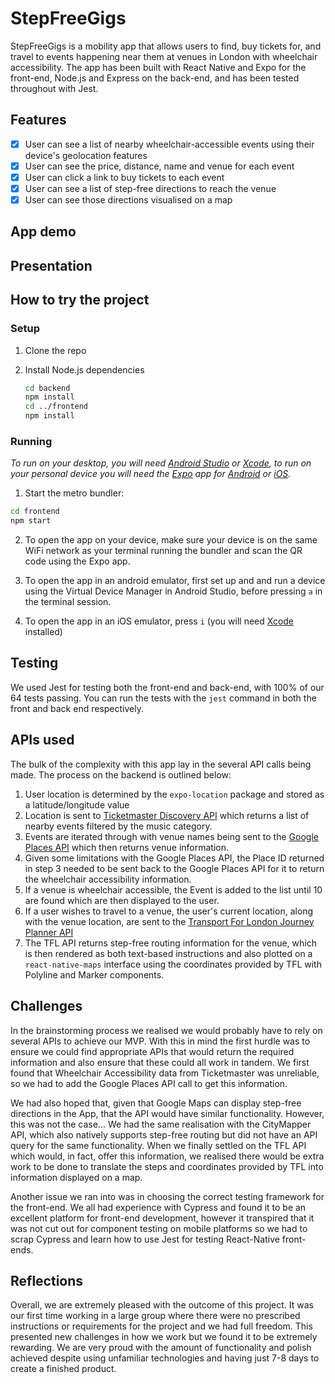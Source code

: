 # StepFreeGigs

StepFreeGigs is a mobility app that allows users to find, buy tickets for, and travel to events happening near them at venues in London with wheelchair accessibility. The app has been built with React Native and Expo for the front-end, Node.js and Express on the back-end, and has been tested throughout with Jest.

## Features

- [x] User can see a list of nearby wheelchair-accessible events using their device's geolocation features
- [x] User can see the price, distance, name and venue for each event
- [x] User can click a link to buy tickets to each event
- [x] User can see a list of step-free directions to reach the venue 
- [x] User can see those directions visualised on a map

## App demo


## Presentation


## How to try the project

### Setup

1. Clone the repo
2. Install Node.js dependencies

   ```bash
   cd backend
   npm install
   cd ../frontend
   npm install

   ```

### Running

_To run on your desktop, you will need [Android Studio](https://developer.android.com/studio/) or [Xcode](https://developer.apple.com/xcode/), to run on your personal device you will need the [Expo](https://expo.dev/) app for [Android](https://play.google.com/store/apps/details?id=host.exp.exponent) or [iOS](https://apps.apple.com/us/app/expo-go/id982107779)._

1.  Start the metro bundler:

   ```bash
   cd frontend
   npm start
   ```

2.  To open the app on your device, make sure your device is on the same WiFi network as your terminal running the bundler and scan the QR code using the Expo app.

3.  To open the app in an android emulator, first set up and and run a device using the Virtual Device Manager in Android Studio, before pressing `a` in the terminal session.

4. To open the app in an iOS emulator, press `i` (you will need [Xcode](https://developer.apple.com/xcode/) installed)


## Testing

We used Jest for testing both the front-end and back-end, with 100% of our 64 tests passing. You can run the tests with the `jest` command in both the front and back end respectively.

## APIs used

The bulk of the complexity with this app lay in the several API calls being made. The process on the backend is outlined below:

1. User location is determined by the `expo-location` package and stored as a latitude/longitude value
2. Location is sent to [Ticketmaster Discovery API](https://developer.ticketmaster.com/api-explorer/v2/) which returns a list of nearby events filtered by the music category.
3. Events are iterated through with venue names being sent to the [Google Places API](https://developers.google.com/maps/documentation/places/web-service/overview) which then returns venue information.
4. Given some limitations with the Google Places API, the Place ID returned in step 3 needed to be sent back to the Google Places API for it to return the wheelchair accessibility information.
5. If a venue is wheelchair accessible, the Event is added to the list until 10 are found which are then displayed to the user.
6. If a user wishes to travel to a venue, the user's current location, along with the venue location, are sent to the [Transport For London Journey Planner API](http://jpapi.tfl.gov.uk/ticc/XSLT_TRIP_REQUEST2?language=en)
7. The TFL API returns step-free routing information for the venue, which is then rendered as both text-based instructions and also plotted on a `react-native-maps` interface using the coordinates provided by TFL with Polyline and Marker components.

## Challenges

In the brainstorming process we realised we would probably have to rely on several APIs to achieve our MVP. With this in mind the first hurdle was to ensure we could find appropriate APIs that would return the required information and also ensure that these could all work in tandem. We first found that Wheelchair Accessibility data from Ticketmaster was unreliable, so we had to add the Google Places API call to get this information.

We had also hoped that, given that Google Maps can display step-free directions in the App, that the API would have similar functionality. However, this was not the case... We had the same realisation with the CityMapper API, which also natively supports step-free routing but did not have an API query for the same functionality. When we finally settled on the TFL API which would, in fact, offer this information, we realised there would be extra work to be done to translate the steps and coordinates provided by TFL into information displayed on a map. 

Another issue we ran into was in choosing the correct testing framework for the front-end. We all had experience with Cypress and found it to be an excellent platform for front-end development, however it transpired that it was not cut out for component testing on mobile platforms so we had to scrap Cypress and learn how to use Jest for testing React-Native front-ends.

## Reflections

Overall, we are extremely pleased with the outcome of this project. It was our first time working in a large group where there were no prescribed instructions or requirements for the project and we had full freedom. This presented new challenges in how we work but we found it to be extremely rewarding. We are very proud with the amount of functionality and polish achieved despite using unfamiliar technologies and having just 7-8 days to create a finished product.